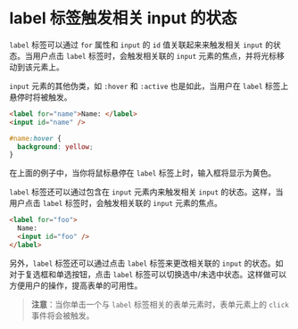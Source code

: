 # label 标签触发相关 input 的状态

`label` 标签可以通过 `for` 属性和 `input` 的 `id` 值关联起来来触发相关 `input` 的状态。当用户点击 `label` 标签时，会触发相关联的 `input` 元素的焦点，并将光标移动到该元素上。

`input` 元素的其他伪类，如 `:hover` 和 `:active` 也是如此，当用户在 `label` 标签上悬停时将被触发。

```html
<label for="name">Name: </label>
<input id="name" />
```

```css
#name:hover {
  background: yellow;
}
```

在上面的例子中，当你将鼠标悬停在 `label` 标签上时，输入框将显示为黄色。

`label` 标签还可以通过包含在 `input` 元素内来触发相关 `input` 的状态。这样，当用户点击 `label` 标签时，会触发相关联的 `input` 元素的焦点。

```html
<label for="foo">
  Name:
  <input id="foo" />
</label>
```

另外，`label` 标签还可以通过点击 `label` 标签来更改相关联的 `input` 的状态。如对于复选框和单选按钮，点击 `label` 标签可以切换选中/未选中状态。这样做可以方便用户的操作，提高表单的可用性。

> **注意**：当你单击一个与 `label` 标签相关的表单元素时，表单元素上的 `click` 事件将会被触发。
